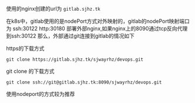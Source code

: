使用的nginx创建的url为 `gitlab.sjhz.tk`

在k8s中，gitlab使用的是nodePort方式对外映射的，gitlab的nodePort映射端口为 ssh:30122 http:30180
部署外部nginx,如果nginx上的8090通过tcp反向代理到ssh:30122 
那么，外部通过git连接到gitlab的情况如下

https的下载方式
```
git clone https://gitlab.sjhz.tk/sjwayrhz/devops.git
```
git clone 的下载方式
```
git clone ssh://git@gitlab.sjhz.tk:8090/sjwayrhz/devops.git
```

使用nodeport的方式较为推荐